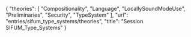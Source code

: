 {
    "theories": [
        "Compositionality",
        "Language",
        "LocallySoundModeUse",
        "Preliminaries",
        "Security",
        "TypeSystem"
    ],
    "url": "entries/sifum_type_systems/theories",
    "title": "Session SIFUM_Type_Systems"
}